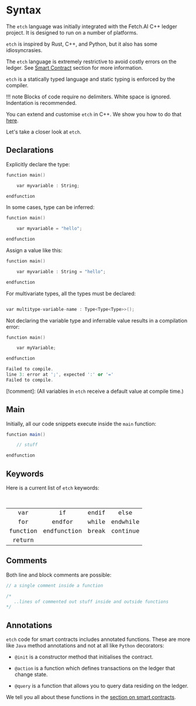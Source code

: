 <h1>Syntax</h1>

The `etch` language was initially integrated with the Fetch.AI C++ ledger project. It is designed to run on a number of platforms. 

`etch` is inspired by Rust, C++, and Python, but it also has some idiosyncrasies. 

The `etch` language is extremely restrictive to avoid costly errors on the ledger. See [Smart Contract](.././smart-contracts/smart-contract-intro.md) section for more information. 

`etch` is a statically typed language and static typing is enforced by the compiler. 

!!! note
	Blocks of code require no delimiters. White space is ignored. Indentation is recommended.

You can extend and customise `etch` in C++. We show you how to do that [here](extending-etch.md).

Let's take a closer look at `etch`.


## Declarations

Explicitly declare the type:

``` c++
function main()

	var myvariable : String;

endfunction
```

In some cases, type can be inferred:

``` c++
function main()

    var myvariable = "hello";

endfunction
```

Assign a value like this:

``` c++
function main()

	var myvariable : String = "hello";

endfunction
```


For multivariate types, all the types must be declared:

``` c++

var multitype-variable-name : Type<Type<Type>>();

```

Not declaring the variable type and inferrable value results in a compilation error:

``` c++
function main()

    var myVariable;

endfunction 

Failed to compile.
line 3: error at ';', expected ':' or '='
Failed to compile.
```

[!comment]: (All variables in `etch` receive a default value at compile time.)

## Main

Initially, all our code snippets execute inside the `main` function:

``` java
function main()

	// stuff

endfunction
```

## Keywords

Here is a current list of `etch` keywords:

<br/>

<center>


<table align="center" style="font-family: monospace; font-size: 16px;">
    <tr>
        <td align="center">var</td>
        <td align="center">if</td>
        <td align="center">endif</td>
        <td align="center">else</td>
    </tr>
    <tr>
        <td align="center">for</td>
        <td align="center">endfor</td>
        <td align="center">while</td>
        <td align="center">endwhile</td>
    </tr>
    <tr>
        <td align="center">function</td>
        <td align="center">endfunction</td>
        <td align="center">break</td>
        <td align="center">continue</td>
    </tr>
    <tr>
        <td align="center">return</td>
        <td align="center"></td>
        <td align="center"></td>
        <td align="center"></td>
    </tr>
</table>


</center>

## Comments

Both line and block comments are possible:  

``` c++
// a single comment inside a function

/* 
   ..lines of commented out stuff inside and outside functions
*/
```


## Annotations

`etch` code for smart contracts includes annotated functions. These are more like `Java` method annotations and not at all like `Python` decorators:

* `@init` is a constructor method that initialises the contract.

* `@action` is a function which defines transactions on the ledger that change state.

* `@query` is a function that allows you to query data residing on the ledger.



We tell you all about these functions in the [section on smart contracts](.././smart-contracts/smart-contract-intro.md).


<br/>
